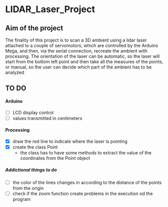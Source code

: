 # LIDAR_Laser_Project

## Aim of the project

The finality of this project is to scan a 3D ambient using a lidar laser attached to a couple of servomotors, which are controlled by the Arduino Mega, and then, via the serial connection, recreate the ambient with processing.
The orientation of the laser can be automatic, so the laser will start from the bottom left point and then take all the measures of the points, or manual, so the user can decide which part of the ambient has to be analyzed

##

## TO DO

#### Arduino

* [ ] LCD display control
* [ ] values transmitted in centimeters

#### Processing

* [x] draw the red line to indicate where the laser is pointing
* [x] create the class Point 
  * the class has to have some methods to extract the value of the coordinates from the Point object

##### Addictional things to do

* [ ] the color of the lines changes in according to the distance of the points from the origin
* [ ] check if the zoom function create problems in the execution od the program